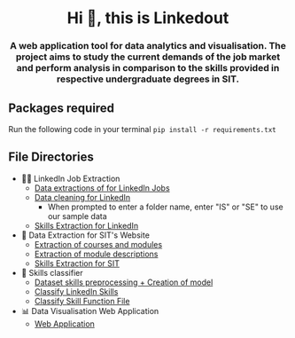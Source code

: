 <h1 align="center">Hi 👋, this is Linkedout</h1>
<h3 align="center">A web application tool for data analytics and visualisation. The project aims to study the current demands of the job market and perform analysis in comparison to the skills provided in respective undergraduate degrees in SIT.</h3>

## Packages required
Run the following code in your terminal
`pip install -r requirements.txt`

## File Directories
- 🧑‍🔧 LinkedIn Job Extraction
    - [Data extractions of for LinkedIn Jobs](./crawler/extract_linkedin_jobs.py)
    - [Data cleaning for LinkedIn](./data-cleaner/clean_linkedin_jobs.py)
        - When prompted to enter a folder name, enter "IS" or "SE" to use our sample data
    - [Skills Extraction for LinkedIn](./extract_linkedIn_skills/extract_linkedIn_skills.py)
- 🔭 Data Extraction for SIT's Website
    - [Extraction of courses and modules](./sit_crawler/sit_get_modules.py)
    - [Extraction of module descriptions](./sit_crawler/get_module_description.py)
    - [Skills Extraction for SIT](./extract_SIT_skills/extract_SIT_skills.py)
- 📝 Skills classifier
    - [Dataset skills preprocessing + Creation of model](./skills-classifier/skills_classifier_model.ipynb)
    - [Classify LinkedIn Skills](./skills-classifier/classify_linkedin_skills.py)
    - [Classify Skill Function File](./skills-classifier/classify_skills.py)
- 📊 Data Visualisation Web Application
    - [Web Application](https://github.com/kxnjo/inf1002-job-analytics/blob/main/Streamlit%20(integrated)/%F0%9F%94%8D%20SIT%20Skills%20and%20Job%20Analysis.py)